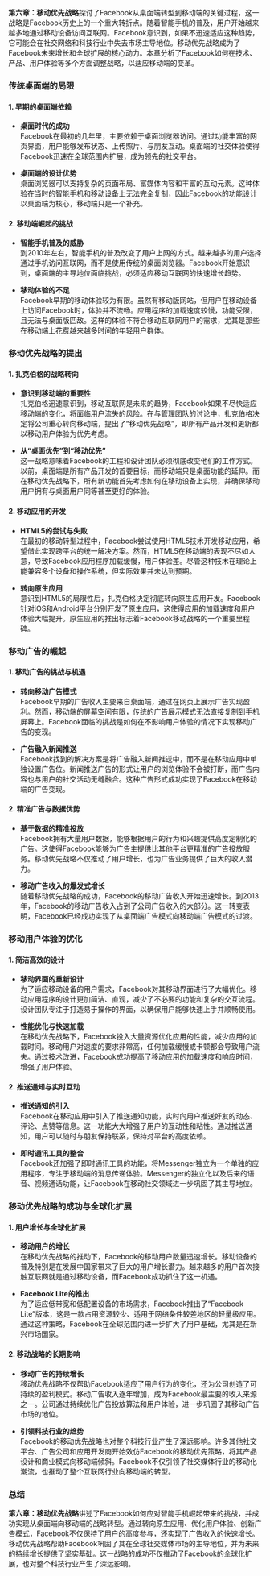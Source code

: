 **第六章：移动优先战略**探讨了Facebook从桌面端转型到移动端的关键过程，这一战略是Facebook历史上的一个重大转折点。随着智能手机的普及，用户开始越来越多地通过移动设备访问互联网。Facebook意识到，如果不迅速适应这种趋势，它可能会在社交网络和科技行业中失去市场主导地位。移动优先战略成为了Facebook未来增长和全球扩展的核心动力。本章分析了Facebook如何在技术、产品、用户体验等多个方面调整战略，以适应移动端的变革。

### 传统桌面端的局限

#### 1. **早期的桌面端依赖**
- **桌面时代的成功**  
  Facebook在最初的几年里，主要依赖于桌面浏览器访问。通过功能丰富的网页界面，用户能够发布状态、上传照片、与朋友互动。桌面端的社交体验使得Facebook迅速在全球范围内扩展，成为领先的社交平台。

- **桌面端的设计优势**  
  桌面浏览器可以支持复杂的页面布局、富媒体内容和丰富的互动元素。这种体验在当时的智能手机和移动设备上无法完全复制，因此Facebook的功能设计以桌面端为核心，移动端只是一个补充。

#### 2. **移动端崛起的挑战**
- **智能手机普及的威胁**  
  到2010年左右，智能手机的普及改变了用户上网的方式。越来越多的用户选择通过手机访问互联网，而不是使用传统的桌面浏览器。Facebook开始意识到，桌面端的主导地位面临挑战，必须适应移动互联网的快速增长趋势。

- **移动体验的不足**  
  Facebook早期的移动体验较为有限。虽然有移动版网站，但用户在移动设备上访问Facebook时，体验并不流畅。应用程序的加载速度较慢，功能受限，且无法与桌面版匹敌。这样的体验不符合移动互联网用户的需求，尤其是那些在移动端上花费越来越多时间的年轻用户群体。

### 移动优先战略的提出

#### 1. **扎克伯格的战略转向**
- **意识到移动端的重要性**  
  扎克伯格迅速意识到，移动互联网是未来的趋势，Facebook如果不尽快适应移动端的变化，将面临用户流失的风险。在与管理团队的讨论中，扎克伯格决定将公司重心转向移动端，提出了“移动优先战略”，即所有产品开发和更新都以移动用户体验为优先考虑。

- **从“桌面优先”到“移动优先”**  
  这一战略意味着Facebook的工程和设计团队必须彻底改变他们的工作方式。以前，桌面端是所有产品开发的首要目标，而移动端只是桌面功能的延伸。而在移动优先战略下，所有新功能首先考虑如何在移动设备上实现，并确保移动用户拥有与桌面用户同等甚至更好的体验。

#### 2. **移动应用的开发**
- **HTML5的尝试与失败**  
  在最初的移动转型过程中，Facebook尝试使用HTML5技术开发移动应用，希望借此实现跨平台的统一解决方案。然而，HTML5在移动端的表现不尽如人意，导致Facebook应用程序加载缓慢，用户体验差。尽管这种技术在理论上能兼容多个设备和操作系统，但实际效果并未达到预期。

- **转向原生应用**  
  意识到HTML5的局限性后，扎克伯格决定彻底转向原生应用开发。Facebook针对iOS和Android平台分别开发了原生应用，这使得应用的加载速度和用户体验大幅提升。原生应用的推出标志着Facebook移动战略的一个重要里程碑。

### 移动广告的崛起

#### 1. **移动广告的挑战与机遇**
- **转向移动广告模式**  
  Facebook早期的广告收入主要来自桌面端，通过在网页上展示广告实现盈利。然而，移动端的屏幕空间有限，传统的广告展示模式无法直接复制到手机屏幕上。Facebook面临的挑战是如何在不影响用户体验的情况下实现移动广告的变现。

- **广告融入新闻推送**  
  Facebook找到的解决方案是将广告融入新闻推送中，而不是在移动应用中单独设置广告位。新闻推送广告的形式让用户的浏览体验不会被打断，而广告内容也与用户的社交活动无缝融合。这种广告形式成功实现了Facebook在移动端的广告变现。

#### 2. **精准广告与数据优势**
- **基于数据的精准投放**  
  Facebook拥有大量用户数据，能够根据用户的行为和兴趣提供高度定制化的广告。这使得Facebook能够为广告主提供比其他平台更精准的广告投放服务。移动优先战略不仅推动了用户增长，也为广告业务提供了巨大的收入潜力。

- **移动广告收入的爆发式增长**  
  随着移动优先战略的成功，Facebook的移动广告收入开始迅速增长。到2013年，Facebook的移动广告收入占到了公司广告收入的大部分。这一转变表明，Facebook已经成功实现了从桌面端广告模式向移动端广告模式的过渡。

### 移动用户体验的优化

#### 1. **简洁高效的设计**
- **移动界面的重新设计**  
  为了适应移动设备的用户需求，Facebook对其移动界面进行了大幅优化。移动应用程序的设计更加简洁、直观，减少了不必要的功能和复杂的交互流程。设计团队专注于打造易于操作的界面，以确保用户能够快速上手并顺畅使用。

- **性能优化与快速加载**  
  在移动优先战略下，Facebook投入大量资源优化应用的性能，减少应用的加载时间。移动用户对速度的要求非常高，任何加载缓慢或卡顿都会导致用户流失。通过技术改进，Facebook成功提高了移动应用的加载速度和响应时间，增强了用户体验。

#### 2. **推送通知与实时互动**
- **推送通知的引入**  
  Facebook在移动应用中引入了推送通知功能，实时向用户推送好友的动态、评论、点赞等信息。这一功能大大增强了用户的互动性和粘性。通过推送通知，用户可以随时与朋友保持联系，保持对平台的高度依赖。

- **即时通讯工具的整合**  
  Facebook还加强了即时通讯工具的功能，将Messenger独立为一个单独的应用程序，专注于移动端的消息传递体验。Messenger的独立化以及后来的语音、视频通话功能，让Facebook在移动社交领域进一步巩固了其主导地位。

### 移动优先战略的成功与全球化扩展

#### 1. **用户增长与全球化扩展**
- **移动用户的增长**  
  在移动优先战略的推动下，Facebook的移动用户数量迅速增长。移动设备的普及特别是在发展中国家带来了巨大的用户增长潜力。越来越多的用户首次接触互联网就是通过移动设备，而Facebook成功抓住了这一机遇。

- **Facebook Lite的推出**  
  为了适应低带宽和低配置设备的市场需求，Facebook推出了“Facebook Lite”版本，这是一款占用资源较少、适用于网络条件较差地区的轻量级应用。通过这种策略，Facebook在全球范围内进一步扩大了用户基础，尤其是在新兴市场国家。

#### 2. **移动战略的长期影响**
- **移动广告的持续增长**  
  移动优先战略不仅帮助Facebook适应了用户行为的变化，还为公司创造了可持续的盈利模式。移动广告收入逐年增加，成为Facebook最主要的收入来源之一。公司通过持续优化广告投放算法和用户体验，进一步巩固了其移动广告市场的地位。

- **引领科技行业的趋势**  
  Facebook的移动优先战略也对整个科技行业产生了深远影响。许多其他社交平台、广告公司和应用开发商开始效仿Facebook的移动优先策略，将其产品设计和商业模式向移动端倾斜。Facebook不仅引领了社交媒体行业的移动化潮流，也推动了整个互联网行业向移动端的转型。

### 总结
**第六章：移动优先战略**讲述了Facebook如何应对智能手机崛起带来的挑战，并成功实现从桌面端向移动端的战略转型。通过转向原生应用、优化用户体验、创新广告模式，Facebook不仅保持了用户的高度参与，还实现了广告收入的快速增长。移动优先战略帮助Facebook巩固了其在全球社交媒体市场的主导地位，并为未来的持续增长提供了坚实基础。这一战略的成功不仅推动了Facebook的全球化扩展，也对整个科技行业产生了深远影响。